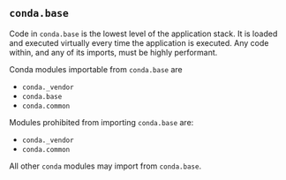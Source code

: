 ## `conda.base`

Code in `conda.base` is the lowest level of the application stack.  It is loaded and executed
virtually every time the application is executed. Any code within, and any of its imports, must
be highly performant.

Conda modules importable from `conda.base` are

- `conda._vendor`
- `conda.base`
- `conda.common`

Modules prohibited from importing `conda.base` are:

- `conda._vendor`
- `conda.common`

All other `conda` modules may import from `conda.base`.
